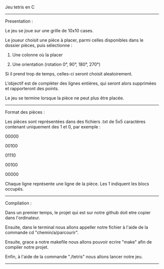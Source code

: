 Jeu tetris en C

-------------------------------------------------------------------------------------------------------------

Presentation :

Le jeu se joue sur une grille de 10x10 cases.

Le joueur choisit une pièce à placer, parmi celles disponibles dans le dossier pièces, puis sélectionne :

1) Une colonne où la placer

2) Une orientation (rotation 0°, 90°, 180°, 270°)

Si il prend trop de temps, celles-ci seront choisit aleatoirement.

L’objectif est de compléter des lignes entières, qui seront alors supprimées et rapporteront des points.

Le jeu se termine lorsque la pièce ne peut plus être placée.


-------------------------------------------------------------------------------------------------------------

Format des pièces :

Les pièces sont représentées dans des fichiers .txt de 5x5 caractères contenant uniquement des 1 et 0, par exemple :

00000

00100

01110

00100

00000

Chaque ligne représente une ligne de la pièce. Les 1 indiquent les blocs occupés.


-------------------------------------------------------------------------------------------------------------

Compilation :

Dans un premier temps, le projet qui est sur notre github doit etre copier dans l'ordinateur.

Ensuite, dans le terminal nous allons appeller notre fichier à l'aide de la commande cd "chemin/a/parcourir".

Ensuite, grace a notre makefile nous allons pouvoir ecrire "make" afin de compiler notre projet.

Enfin, à l'aide de la commande "./tetris" nous allons lancer notre jeu.

-------------------------------------------------------------------------------------------------------------
